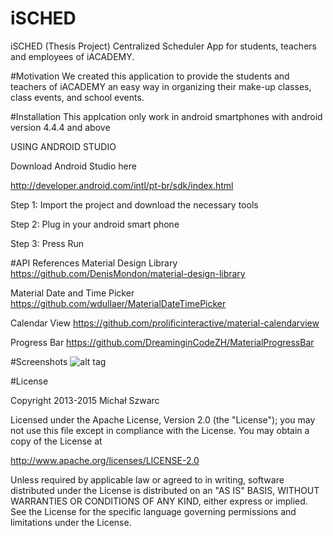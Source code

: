 # iSCHED
iSCHED (Thesis Project)
Centralized Scheduler App for students, teachers and employees of iACADEMY.

#Motivation
We created this application to provide the students and teachers of iACADEMY 
an easy way in organizing their make-up classes, class events, and school events. 

#Installation
This applcation only work in android smartphones with android version 4.4.4 and above

USING ANDROID STUDIO

Download Android Studio here

http://developer.android.com/intl/pt-br/sdk/index.html

Step 1: 
Import the project and download the necessary tools

Step 2: 
Plug in your android smart phone

Step 3: 
Press Run

#API References
Material Design Library
https://github.com/DenisMondon/material-design-library

Material Date and Time Picker
https://github.com/wdullaer/MaterialDateTimePicker

Calendar View
https://github.com/prolificinteractive/material-calendarview

Progress Bar
https://github.com/DreaminginCodeZH/MaterialProgressBar


#Screenshots
![alt tag](http://s9.postimg.org/5nf6o6c6n/screenshot1.jpg "Description goes here")

#License

Copyright 2013-2015 Michał Szwarc

Licensed under the Apache License, Version 2.0 (the "License");
you may not use this file except in compliance with the License.
You may obtain a copy of the License at

   http://www.apache.org/licenses/LICENSE-2.0

Unless required by applicable law or agreed to in writing, software
distributed under the License is distributed on an "AS IS" BASIS,
WITHOUT WARRANTIES OR CONDITIONS OF ANY KIND, either express or implied.
See the License for the specific language governing permissions and
limitations under the License.

